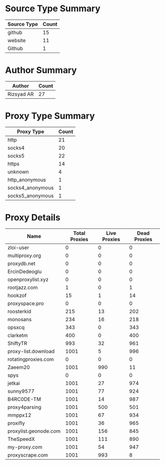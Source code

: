 # Source Type Summary

| Source Type | Count |
|-------------|-------|
| github | 15 |
| website | 11 |
| Github | 1 |


# Author Summary

| Author | Count |
|--------|-------|
| Rizsyad AR | 27 |


# Proxy Type Summary

| Proxy Type | Count |
|------------|-------|
| http | 21 |
| socks4 | 20 |
| socks5 | 22 |
| https | 14 |
| unknown | 4 |
| http_anonymous | 1 |
| socks4_anonymous | 1 |
| socks5_anonymous | 1 |


# Proxy Details

| Name | Total Proxies | Live Proxies | Dead Proxies |
|------|---------------|--------------|---------------|
| zloi-user | 0 | 0 | 0 |
| multiproxy.org | 0 | 0 | 0 |
| proxydb.net | 0 | 0 | 0 |
| ErcinDedeoglu | 0 | 0 | 0 |
| openproxylist.xyz | 0 | 0 | 0 |
| rootjazz.com | 1 | 0 | 1 |
| hookzof | 15 | 1 | 14 |
| proxyspace.pro | 0 | 0 | 0 |
| roosterkid | 215 | 13 | 202 |
| monosans | 234 | 16 | 218 |
| opsxcq | 343 | 0 | 343 |
| clarketm | 400 | 0 | 400 |
| ShiftyTR | 993 | 32 | 961 |
| proxy-list.download | 1001 | 5 | 996 |
| rotatingproxies.com | 0 | 0 | 0 |
| Zaeem20 | 1001 | 990 | 11 |
| spys | 0 | 0 | 0 |
| jetkai | 1001 | 27 | 974 |
| sunny9577 | 1001 | 77 | 924 |
| B4RC0DE-TM | 1001 | 14 | 987 |
| proxy4parsing | 1001 | 500 | 501 |
| mmppx12 | 1001 | 67 | 934 |
| proxifly | 1001 | 36 | 965 |
| proxylist.geonode.com | 1001 | 156 | 845 |
| TheSpeedX | 1001 | 111 | 890 |
| my-proxy.com | 1001 | 54 | 947 |
| proxyscrape.com | 1001 | 993 | 8 |
